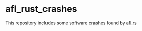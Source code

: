 # afl_rust_crashes
This repository includes some software crashes found by [afl.rs](https://github.com/rust-fuzz/afl.rs)  
